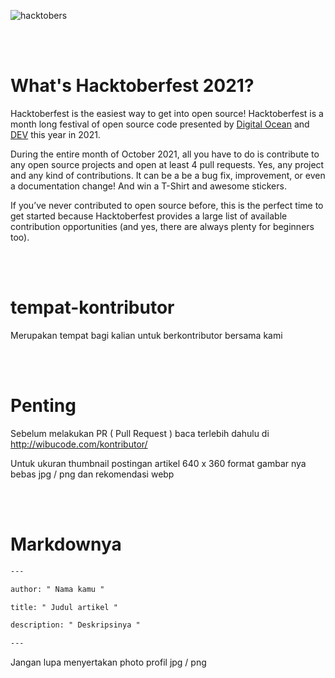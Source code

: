 ![hacktobers](https://hacktoberfest.digitalocean.com/_nuxt/img/logo-hacktoberfest-full.f42e3b1.svg)

\
<br />

# What's Hacktoberfest 2021?

Hacktoberfest is the easiest way to get into open source! Hacktoberfest is a month long festival of open source code presented by [Digital Ocean](https://www.digitalocean.com/) and [DEV](https://dev.to/) this year in 2021.

During the entire month of October 2021, all you have to do is contribute to any open source projects and open at least 4 pull requests. Yes, any project and any kind of contributions. It can be a be a bug fix, improvement, or even a documentation change! And win a T-Shirt and awesome stickers.

If you’ve never contributed to open source before, this is the perfect time to get started because Hacktoberfest provides a large list of available contribution opportunities (and yes, there are always plenty for beginners too).


\
<br />

# tempat-kontributor
Merupakan tempat bagi kalian untuk berkontributor bersama kami

\
<br />

# Penting
Sebelum melakukan PR ( Pull Request ) baca terlebih dahulu di http://wibucode.com/kontributor/

Untuk ukuran thumbnail postingan artikel 640 x 360 format gambar nya bebas jpg / png dan rekomendasi webp

\
<br />

# Markdownya

```html
---

author: " Nama kamu "

title: " Judul artikel "

description: " Deskripsinya "

---
```

Jangan lupa menyertakan photo profil jpg / png
